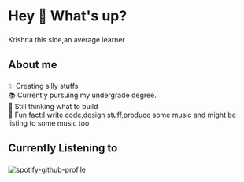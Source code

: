 <h1 align="left">Hey 👋 What's up?</h1>

###

<p align="left">Krishna this side,an average learner</p>

###

<h2 align="left">About me</h2>

###

<p align="left">✨ Creating silly stuffs<br>📚 Currently pursuing my undergrade degree.<br>🎯 Still thinking what to build<br>🎲 Fun fact:I write code,design stuff,produce some music and  might be listing to some music too</p>

###
###

<h2 align="left">Currently Listening to</h2>

###
[![spotify-github-profile](https://spotify-github-profile.kittinanx.com/api/view?uid=31eq3547p3drfawz256uxy4erspy&cover_image=true&theme=natemoo-re&show_offline=false&background_color=000000&interchange=false&bar_color_cover=false&bar_color=53b14f)](https://github.com/kittinan/spotify-github-profile)
